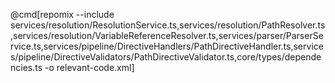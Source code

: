@cmd[repomix --include services/resolution/ResolutionService.ts,services/resolution/PathResolver.ts,services/resolution/VariableReferenceResolver.ts,services/parser/ParserService.ts,services/pipeline/DirectiveHandlers/PathDirectiveHandler.ts,services/pipeline/DirectiveValidators/PathDirectiveValidator.ts,core/types/dependencies.ts -o relevant-code.xml]